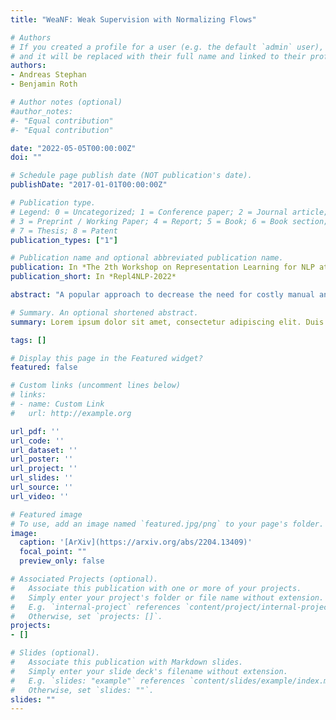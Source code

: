 ```yaml
---
title: "WeaNF: Weak Supervision with Normalizing Flows"

# Authors
# If you created a profile for a user (e.g. the default `admin` user), write the username (folder name) here 
# and it will be replaced with their full name and linked to their profile.
authors:
- Andreas Stephan
- Benjamin Roth

# Author notes (optional)
#author_notes:
#- "Equal contribution"
#- "Equal contribution"

date: "2022-05-05T00:00:00Z"
doi: ""

# Schedule page publish date (NOT publication's date).
publishDate: "2017-01-01T00:00:00Z"

# Publication type.
# Legend: 0 = Uncategorized; 1 = Conference paper; 2 = Journal article;
# 3 = Preprint / Working Paper; 4 = Report; 5 = Book; 6 = Book section;
# 7 = Thesis; 8 = Patent
publication_types: ["1"]

# Publication name and optional abbreviated publication name.
publication: In *The 2th Workshop on Representation Learning for NLP at ACL 2022*
publication_short: In *Repl4NLP-2022*

abstract: "A popular approach to decrease the need for costly manual annotation of large data sets is weak supervision, which introduces problems of noisy labels, coverage and bias. Methods for overcoming these problems have either relied on discriminative models, trained with cost functions specific to weak supervision, and more recently, generative models, trying to model the output of the automatic annotation process. In this work, we explore a novel direction of generative modeling for weak supervision: Instead of modeling the output of the annotation process (the labeling function matches), we generatively model the input-side data distributions (the feature space) covered by labeling functions. Specifically, we estimate a density for each weak labeling source, or labeling function, by using normalizing flows. An integral part of our method is the flow-based modeling of multiple simultaneously matching labeling functions, and therefore phenomena such as labeling function overlap and correlations are captured. We analyze the effectiveness and modeling capabilities on various commonly used weak supervision data sets, and show that weakly supervised normalizing flows compare favorably to standard weak supervision baselines."

# Summary. An optional shortened abstract.
summary: Lorem ipsum dolor sit amet, consectetur adipiscing elit. Duis posuere tellus ac convallis placerat. Proin tincidunt magna sed ex sollicitudin condimentum.

tags: []

# Display this page in the Featured widget?
featured: false

# Custom links (uncomment lines below)
# links:
# - name: Custom Link
#   url: http://example.org

url_pdf: ''
url_code: ''
url_dataset: ''
url_poster: ''
url_project: ''
url_slides: ''
url_source: ''
url_video: ''

# Featured image
# To use, add an image named `featured.jpg/png` to your page's folder. 
image:
  caption: '[ArXiv](https://arxiv.org/abs/2204.13409)'
  focal_point: ""
  preview_only: false

# Associated Projects (optional).
#   Associate this publication with one or more of your projects.
#   Simply enter your project's folder or file name without extension.
#   E.g. `internal-project` references `content/project/internal-project/index.md`.
#   Otherwise, set `projects: []`.
projects:
- []

# Slides (optional).
#   Associate this publication with Markdown slides.
#   Simply enter your slide deck's filename without extension.
#   E.g. `slides: "example"` references `content/slides/example/index.md`.
#   Otherwise, set `slides: ""`.
slides: ""
---
```

